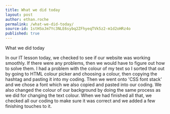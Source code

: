 ```yaml
---
title: What we did today
layout: post
author: ethan.roche
permalink: /what-we-did-today/
source-id: 1stHSoJm7Yc3NLE6sybq2ZFhyeqTVk5z2-m1d2oHRz4o
published: true
---
```

What we did today

In our IT lesson today, we checked to see if our website was working smoothly. If there were any problems, then we would have to figure out how to solve them. I had a problem with the colour of my text so I sorted that out by going to HTML colour picker and choosing a colour, then copying the hashtag and pasting it into my coding. Then we went onto 'CSS font stack' and we chose a font which we also copied and pasted into our coding. We also changed the colour of our background by doing the same process as we did for changing the text colour. When we had finished all that, we checked all our coding to make sure it was correct and we added a few finishing touches to it.

